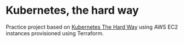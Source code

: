 # Kubernetes, the hard way
Practice project based on [Kubernetes The Hard Way](https://github.com/kelseyhightower/kubernetes-the-hard-way)
using AWS EC2 instances provisioned using Terraform.